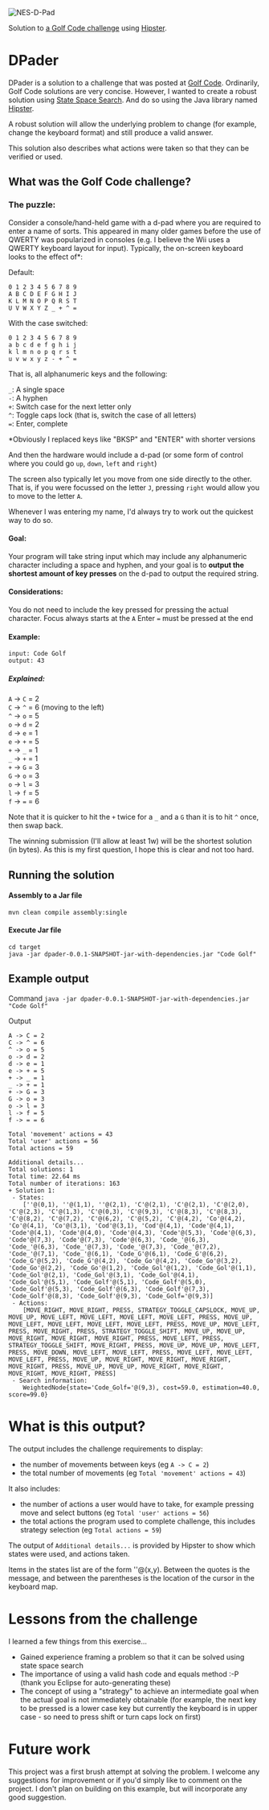 ![NES-D-Pad](/src/main/resources/github/images/NES-D-Pad.jpg)

Solution to [a Golf Code challenge](http://codegolf.stackexchange.com/questions/53805/enter-your-name-via-a-d-pad) using [Hipster](http://www.hipster4j.org/).

DPader
======

DPader is a solution to a challenge that was posted at [Golf Code](http://codegolf.stackexchange.com/). Ordinarily, Golf Code solutions are very concise. However, I wanted to create a robust solution using [State Space Search](https://en.wikipedia.org/wiki/State_space_search). And do so using the Java library named [Hipster](http://www.hipster4j.org/).

A robust solution will allow the underlying problem to change (for example, change the keyboard format) and still produce a valid answer.

This solution also describes what actions were taken so that they can be verified or used.

What was the Golf Code challenge?
---------------------------------

### The puzzle:

Consider a console/hand-held game with a d-pad where you are required to enter a name of sorts. This appeared in many older games before the use of QWERTY was popularized in consoles (e.g. I believe the Wii uses a QWERTY keyboard layout for input). Typically, the on-screen keyboard looks to the effect of*:

Default:

```
0 1 2 3 4 5 6 7 8 9
A B C D E F G H I J
K L M N O P Q R S T
U V W X Y Z _ + ^ =
```
With the case switched:

```
0 1 2 3 4 5 6 7 8 9
a b c d e f g h i j
k l m n o p q r s t
u v w x y z - + ^ =
```
That is, all alphanumeric keys and the following:

`_`: A single space
<br />
`-`: A hyphen
<br />
`+`: Switch case for the next letter only
<br />
`^`: Toggle caps lock (that is, switch the case of all letters)
<br />
`=`: Enter, complete

*Obviously I replaced keys like "BKSP" and "ENTER" with shorter versions

And then the hardware would include a d-pad (or some form of control where you could go `up`, `down`, `left` and `right`)

The screen also typically let you move from one side directly to the other. That is, if you were focussed on the letter `J`, pressing `right` would allow you to move to the letter `A`.

Whenever I was entering my name, I'd always try to work out the quickest way to do so.

#### Goal:

Your program will take string input which may include any alphanumeric character including a space and hyphen, and your goal is to **output the shortest amount of key presses** on the d-pad to output the required string.

#### Considerations:

You do not need to include the key pressed for pressing the actual character.
Focus always starts at the `A`
Enter `=` must be pressed at the end

#### Example:

`input: Code Golf`
<br />
`output: 43`

##### Explained:

`A` -> `C` = 2
<br />
`C` -> `^` = 6 (moving to the left)
<br />
`^` -> `o` = 5
<br />
`o` -> `d` = 2
<br />
`d` -> `e` = 1
<br />
`e` -> `+` = 5
<br />
`+` -> `_` = 1
<br />
`_` -> `+` = 1
<br />
`+` -> `G` = 3
<br />
`G` -> `o` = 3
<br />
`o` -> `l` = 3
<br />
`l` -> `f` = 5
<br />
`f` -> `=` = 6
<br />

Note that it is quicker to hit the `+` twice for a `_` and a `G` than it is to hit `^` once, then swap back.

The winning submission (I'll allow at least 1w) will be the shortest solution (in bytes). As this is my first question, I hope this is clear and not too hard.


Running the solution
--------------------

#### Assembly to a Jar file
`mvn clean compile assembly:single`

#### Execute Jar file
```
cd target
java -jar dpader-0.0.1-SNAPSHOT-jar-with-dependencies.jar "Code Golf"
```

Example output
--------------

Command
`java -jar dpader-0.0.1-SNAPSHOT-jar-with-dependencies.jar "Code Golf"`

Output
```
A -> C = 2
C -> ^ = 6
^ -> o = 5
o -> d = 2
d -> e = 1
e -> + = 5
+ -> _ = 1
_ -> + = 1
+ -> G = 3
G -> o = 3
o -> l = 3
l -> f = 5
f -> = = 6

Total 'movement' actions = 43
Total 'user' actions = 56
Total actions = 59

Additional details...
Total solutions: 1
Total time: 22.64 ms
Total number of iterations: 163
+ Solution 1: 
 - States: 
	[''@(0,1), ''@(1,1), ''@(2,1), 'C'@(2,1), 'C'@(2,1), 'C'@(2,0), 'C'@(2,3), 'C'@(1,3), 'C'@(0,3), 'C'@(9,3), 'C'@(8,3), 'C'@(8,3), 'C'@(8,2), 'C'@(7,2), 'C'@(6,2), 'C'@(5,2), 'C'@(4,2), 'Co'@(4,2), 'Co'@(4,1), 'Co'@(3,1), 'Cod'@(3,1), 'Cod'@(4,1), 'Code'@(4,1), 'Code'@(4,1), 'Code'@(4,0), 'Code'@(4,3), 'Code'@(5,3), 'Code'@(6,3), 'Code'@(7,3), 'Code'@(7,3), 'Code'@(6,3), 'Code_'@(6,3), 'Code_'@(6,3), 'Code_'@(7,3), 'Code_'@(7,3), 'Code_'@(7,2), 'Code_'@(7,1), 'Code_'@(6,1), 'Code_G'@(6,1), 'Code_G'@(6,2), 'Code_G'@(5,2), 'Code_G'@(4,2), 'Code_Go'@(4,2), 'Code_Go'@(3,2), 'Code_Go'@(2,2), 'Code_Go'@(1,2), 'Code_Gol'@(1,2), 'Code_Gol'@(1,1), 'Code_Gol'@(2,1), 'Code_Gol'@(3,1), 'Code_Gol'@(4,1), 'Code_Gol'@(5,1), 'Code_Golf'@(5,1), 'Code_Golf'@(5,0), 'Code_Golf'@(5,3), 'Code_Golf'@(6,3), 'Code_Golf'@(7,3), 'Code_Golf'@(8,3), 'Code_Golf'@(9,3), 'Code_Golf='@(9,3)]
 - Actions: 
	[MOVE_RIGHT, MOVE_RIGHT, PRESS, STRATEGY_TOGGLE_CAPSLOCK, MOVE_UP, MOVE_UP, MOVE_LEFT, MOVE_LEFT, MOVE_LEFT, MOVE_LEFT, PRESS, MOVE_UP, MOVE_LEFT, MOVE_LEFT, MOVE_LEFT, MOVE_LEFT, PRESS, MOVE_UP, MOVE_LEFT, PRESS, MOVE_RIGHT, PRESS, STRATEGY_TOGGLE_SHIFT, MOVE_UP, MOVE_UP, MOVE_RIGHT, MOVE_RIGHT, MOVE_RIGHT, PRESS, MOVE_LEFT, PRESS, STRATEGY_TOGGLE_SHIFT, MOVE_RIGHT, PRESS, MOVE_UP, MOVE_UP, MOVE_LEFT, PRESS, MOVE_DOWN, MOVE_LEFT, MOVE_LEFT, PRESS, MOVE_LEFT, MOVE_LEFT, MOVE_LEFT, PRESS, MOVE_UP, MOVE_RIGHT, MOVE_RIGHT, MOVE_RIGHT, MOVE_RIGHT, PRESS, MOVE_UP, MOVE_UP, MOVE_RIGHT, MOVE_RIGHT, MOVE_RIGHT, MOVE_RIGHT, PRESS]
 - Search information: 
	WeightedNode{state='Code_Golf='@(9,3), cost=59.0, estimation=40.0, score=99.0}
```


What is this output?
====================

The output includes the challenge requirements to display:
* the number of movements between keys (eg `A -> C = 2`)
* the total number of movements (eg `Total 'movement' actions = 43`)

It also includes:
* the number of actions a user would have to take, for example pressing move and select buttons (eg `Total 'user' actions = 56`)
* the total actions the program used to complete challenge, this includes strategy selection (eg `Total actions = 59`)

The output of `Additional details...` is provided by Hipster to show which states were used, and actions taken.

Items in the states list are of the form ''@(x,y). Between the quotes is the message, and between the parentheses is the location of the cursor in the keyboard map.
 

Lessons from the challenge
==========================

I learned a few things from this exercise...

* Gained experience framing a problem so that it can be solved using state space search
* The importance of using a valid hash code and equals method :-P (thank you Eclipse for auto-generating these)
* The concept of using a "strategy" to achieve an intermediate goal when the actual goal is not immediately obtainable (for example, the next key to be pressed is a lower case key but currently the keyboard is in upper case - so need to press shift or turn caps lock on first)

Future work
===========

This project was a first brush attempt at solving the problem. I welcome any suggestions for improvement or if you'd simply like to comment on the project. I don't plan on building on this example, but will incorporate any good suggestion.
